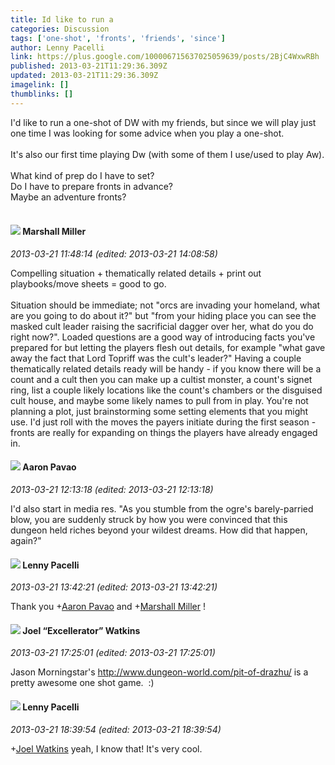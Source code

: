 ```yaml
---
title: Id like to run a
categories: Discussion
tags: ['one-shot', 'fronts', 'friends', 'since']
author: Lenny Pacelli
link: https://plus.google.com/100006715637025059639/posts/2BjC4WxwRBh
published: 2013-03-21T11:29:36.309Z
updated: 2013-03-21T11:29:36.309Z
imagelink: []
thumblinks: []
---
```


I&#39;d like to run a one-shot of DW with my friends, but since we will play just one time I was looking for some advice when you play a one-shot.<br /><br />It&#39;s also our first time playing Dw (with some of them I use/used to play Aw).<br /><br />What kind of prep do I have to set?<br />Do I have to prepare fronts in advance? <br />Maybe an adventure fronts?<br /><br />
<div id='comment z12aflwxmxz5yh2kb22cypxgrr3byn0mo'>
  <h4><img src='{{site.baseurl}}//images/avatars/113927217394445366066_photo.jpg'> Marshall Miller</h4>
      <p><cite>2013-03-21 11:48:14 (edited: 2013-03-21 14:08:58)</cite></p>
        <p>Compelling situation + thematically related details + print out playbooks/move sheets = good to go. <br /><br />Situation should be immediate; not &quot;orcs are invading your homeland, what are you going to do about it?&quot; but &quot;from your hiding place you can see the masked cult leader raising the sacrificial dagger over her, what do you do right now?&quot;. Loaded questions are a good way of introducing facts you&#39;ve prepared for but letting the players flesh out details, for example &quot;what gave away the fact that Lord Topriff was the cult&#39;s leader?&quot; Having a couple thematically related details ready will be handy - if you know there will be a count and a cult then you can make up a cultist monster, a count&#39;s signet ring, list a couple likely locations like the count&#39;s chambers or the disguised cult house, and maybe some likely names to pull from in play. You&#39;re not planning a plot, just brainstorming some setting elements that you might use.  I&#39;d just roll with the moves the payers initiate during the first season - fronts are really for expanding on things the players have already engaged in.</p>
</div>
        

<div id='comment z12aflwxmxz5yh2kb22cypxgrr3byn0mo'>
  <h4><img src='{{site.baseurl}}//images/avatars/106794802607310786793_photo.jpg'> Aaron Pavao</h4>
      <p><cite>2013-03-21 12:13:18 (edited: 2013-03-21 12:13:18)</cite></p>
        <p>I&#39;d also start in media res. &quot;As you stumble from the ogre&#39;s barely-parried blow, you are suddenly struck by how you were convinced that this dungeon held riches beyond your wildest dreams. How did that happen, again?&quot;</p>
</div>
        

<div id='comment z12aflwxmxz5yh2kb22cypxgrr3byn0mo'>
  <h4><img src='{{site.baseurl}}//images/avatars/100006715637025059639_photo.jpg'> Lenny Pacelli</h4>
      <p><cite>2013-03-21 13:42:21 (edited: 2013-03-21 13:42:21)</cite></p>
        <p>Thank you <span class="proflinkWrapper"><span class="proflinkPrefix">+</span><a class="proflink" href="https://plus.google.com/106794802607310786793" oid="106794802607310786793">Aaron Pavao</a></span> and <span class="proflinkWrapper"><span class="proflinkPrefix">+</span><a class="proflink" href="https://plus.google.com/113927217394445366066" oid="113927217394445366066">Marshall Miller</a></span> !<br /></p>
</div>
        

<div id='comment z12aflwxmxz5yh2kb22cypxgrr3byn0mo'>
  <h4><img src='{{site.baseurl}}//images/avatars/107429473095472584968_photo.jpg'> Joel “Excellerator” Watkins</h4>
      <p><cite>2013-03-21 17:25:01 (edited: 2013-03-21 17:25:01)</cite></p>
        <p>Jason Morningstar&#39;s <a href="http://www.dungeon-world.com/pit-of-drazhu/" class="ot-anchor">http://www.dungeon-world.com/pit-of-drazhu/</a> is a pretty awesome one shot game.  :)</p>
</div>
        

<div id='comment z12aflwxmxz5yh2kb22cypxgrr3byn0mo'>
  <h4><img src='{{site.baseurl}}//images/avatars/100006715637025059639_photo.jpg'> Lenny Pacelli</h4>
      <p><cite>2013-03-21 18:39:54 (edited: 2013-03-21 18:39:54)</cite></p>
        <p><span class="proflinkWrapper"><span class="proflinkPrefix">+</span><a class="proflink" href="https://plus.google.com/107429473095472584968" oid="107429473095472584968">Joel Watkins</a></span> yeah, I know that! It&#39;s very cool.</p>
</div>
        